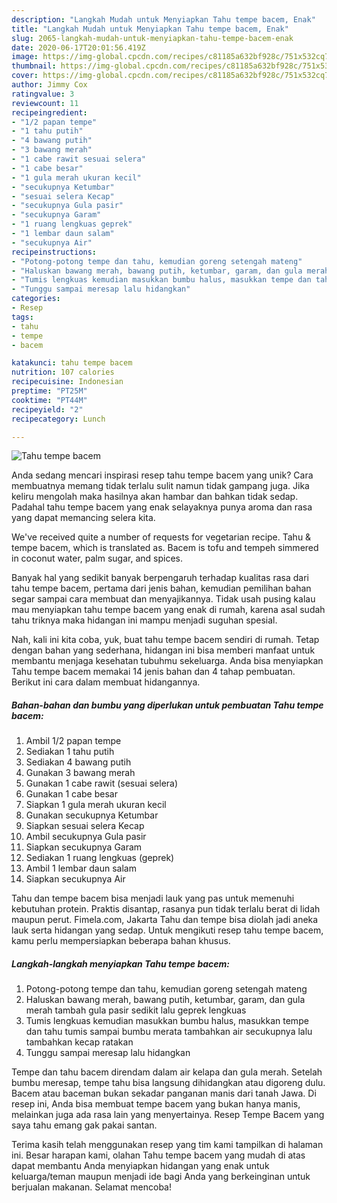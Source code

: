 ```yaml
---
description: "Langkah Mudah untuk Menyiapkan Tahu tempe bacem, Enak"
title: "Langkah Mudah untuk Menyiapkan Tahu tempe bacem, Enak"
slug: 2065-langkah-mudah-untuk-menyiapkan-tahu-tempe-bacem-enak
date: 2020-06-17T20:01:56.419Z
image: https://img-global.cpcdn.com/recipes/c81185a632bf928c/751x532cq70/tahu-tempe-bacem-foto-resep-utama.jpg
thumbnail: https://img-global.cpcdn.com/recipes/c81185a632bf928c/751x532cq70/tahu-tempe-bacem-foto-resep-utama.jpg
cover: https://img-global.cpcdn.com/recipes/c81185a632bf928c/751x532cq70/tahu-tempe-bacem-foto-resep-utama.jpg
author: Jimmy Cox
ratingvalue: 3
reviewcount: 11
recipeingredient:
- "1/2 papan tempe"
- "1 tahu putih"
- "4 bawang putih"
- "3 bawang merah"
- "1 cabe rawit sesuai selera"
- "1 cabe besar"
- "1 gula merah ukuran kecil"
- "secukupnya Ketumbar"
- "sesuai selera Kecap"
- "secukupnya Gula pasir"
- "secukupnya Garam"
- "1 ruang lengkuas geprek"
- "1 lembar daun salam"
- "secukupnya Air"
recipeinstructions:
- "Potong-potong tempe dan tahu, kemudian goreng setengah mateng"
- "Haluskan bawang merah, bawang putih, ketumbar, garam, dan gula merah tambah gula pasir sedikit lalu geprek lengkuas"
- "Tumis lengkuas kemudian masukkan bumbu halus, masukkan tempe dan tahu tumis sampai bumbu merata tambahkan air secukupnya lalu tambahkan kecap ratakan"
- "Tunggu sampai meresap lalu hidangkan"
categories:
- Resep
tags:
- tahu
- tempe
- bacem

katakunci: tahu tempe bacem 
nutrition: 107 calories
recipecuisine: Indonesian
preptime: "PT25M"
cooktime: "PT44M"
recipeyield: "2"
recipecategory: Lunch

---
```



![Tahu tempe bacem](https://img-global.cpcdn.com/recipes/c81185a632bf928c/751x532cq70/tahu-tempe-bacem-foto-resep-utama.jpg)

Anda sedang mencari inspirasi resep tahu tempe bacem yang unik? Cara membuatnya memang tidak terlalu sulit namun tidak gampang juga. Jika keliru mengolah maka hasilnya akan hambar dan bahkan tidak sedap. Padahal tahu tempe bacem yang enak selayaknya punya aroma dan rasa yang dapat memancing selera kita.

We&#39;ve received quite a number of requests for vegetarian recipe. Tahu &amp; tempe bacem, which is translated as. Bacem is tofu and tempeh simmered in coconut water, palm sugar, and spices.

Banyak hal yang sedikit banyak berpengaruh terhadap kualitas rasa dari tahu tempe bacem, pertama dari jenis bahan, kemudian pemilihan bahan segar sampai cara membuat dan menyajikannya. Tidak usah pusing kalau mau menyiapkan tahu tempe bacem yang enak di rumah, karena asal sudah tahu triknya maka hidangan ini mampu menjadi suguhan spesial.


Nah, kali ini kita coba, yuk, buat tahu tempe bacem sendiri di rumah. Tetap dengan bahan yang sederhana, hidangan ini bisa memberi manfaat untuk membantu menjaga kesehatan tubuhmu sekeluarga. Anda bisa menyiapkan Tahu tempe bacem memakai 14 jenis bahan dan 4 tahap pembuatan. Berikut ini cara dalam membuat hidangannya.

<!--inarticleads1-->

##### Bahan-bahan dan bumbu yang diperlukan untuk pembuatan Tahu tempe bacem:

1. Ambil 1/2 papan tempe
1. Sediakan 1 tahu putih
1. Sediakan 4 bawang putih
1. Gunakan 3 bawang merah
1. Gunakan 1 cabe rawit (sesuai selera)
1. Gunakan 1 cabe besar
1. Siapkan 1 gula merah ukuran kecil
1. Gunakan secukupnya Ketumbar
1. Siapkan sesuai selera Kecap
1. Ambil secukupnya Gula pasir
1. Siapkan secukupnya Garam
1. Sediakan 1 ruang lengkuas (geprek)
1. Ambil 1 lembar daun salam
1. Siapkan secukupnya Air


Tahu dan tempe bacem bisa menjadi lauk yang pas untuk memenuhi kebutuhan protein. Praktis disantap, rasanya pun tidak terlalu berat di lidah maupun perut. Fimela.com, Jakarta Tahu dan tempe bisa diolah jadi aneka lauk serta hidangan yang sedap. Untuk mengikuti resep tahu tempe bacem, kamu perlu mempersiapkan beberapa bahan khusus. 

<!--inarticleads2-->

##### Langkah-langkah menyiapkan Tahu tempe bacem:

1. Potong-potong tempe dan tahu, kemudian goreng setengah mateng
1. Haluskan bawang merah, bawang putih, ketumbar, garam, dan gula merah tambah gula pasir sedikit lalu geprek lengkuas
1. Tumis lengkuas kemudian masukkan bumbu halus, masukkan tempe dan tahu tumis sampai bumbu merata tambahkan air secukupnya lalu tambahkan kecap ratakan
1. Tunggu sampai meresap lalu hidangkan


Tempe dan tahu bacem direndam dalam air kelapa dan gula merah. Setelah bumbu meresap, tempe tahu bisa langsung dihidangkan atau digoreng dulu. Bacem atau baceman bukan sekadar panganan manis dari tanah Jawa. Di resep ini, Anda bisa membuat tempe bacem yang bukan hanya manis, melainkan juga ada rasa lain yang menyertainya. Resep Tempe Bacem yang saya tahu emang gak pakai santan. 

Terima kasih telah menggunakan resep yang tim kami tampilkan di halaman ini. Besar harapan kami, olahan Tahu tempe bacem yang mudah di atas dapat membantu Anda menyiapkan hidangan yang enak untuk keluarga/teman maupun menjadi ide bagi Anda yang berkeinginan untuk berjualan makanan. Selamat mencoba!
